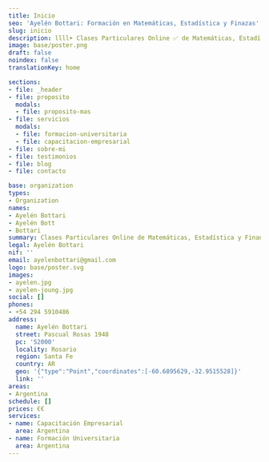 ```yaml
---
title: Inicio
seo: 'Ayelén Bottari: Formación en Matemáticas, Estadística y Finazas'
slug: inicio
description: llll➤ Clases Particulares Online ✅ de Matemáticas, Estadística y Finanzas 🥇 Formación Universitaria y Capacitación Empresarial.
image: base/poster.png
draft: false
noindex: false
translationKey: home

sections:
- file: _header
- file: proposito
  modals:
  - file: proposito-mas
- file: servicios
  modals:
  - file: formacion-universitaria
  - file: capacitacion-empresarial
- file: sobre-mi
- file: testimonios
- file: blog
- file: contacto

base: organization
types:
- Organization
names:
- Ayelén Bottari
- Ayelén Bott
- Bottari
summary: Clases Particulares Online de Matemáticas, Estadística y Finanzas. Formación Universitaria y Capacitación Empresarial.
legal: Ayelén Bottari
nif: ''
email: ayelenbottari@gmail.com
logo: base/poster.svg
images:
- ayelen.jpg
- ayelen-joung.jpg
social: []
phones:
- +54 294 5910486
address:
  name: Ayelén Bottari
  street: Pascual Rosas 1948
  pc: 'S2000'
  locality: Rosario
  region: Santa Fe
  country: AR
  geo: '{"type":"Point","coordinates":[-60.6895629,-32.9515528]}'
  link: ''
areas:
- Argentina
schedule: []
prices: €€
services:
- name: Capacitación Empresarial
  area: Argentina
- name: Formación Universitaria
  area: Argentina
---
```

